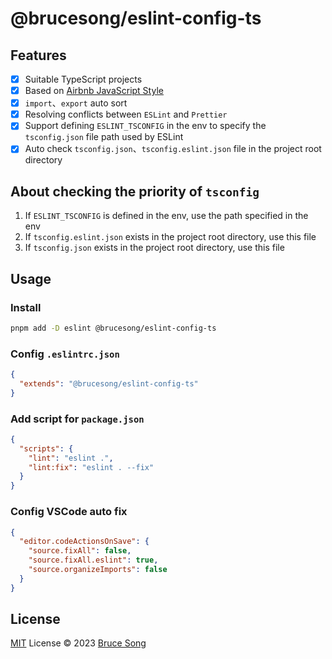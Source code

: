 # @brucesong/eslint-config-ts

## Features

- [x] Suitable TypeScript projects
- [x] Based on [Airbnb JavaScript Style](https://github.com/airbnb/javascript)
- [x] `import`、`export` auto sort
- [x] Resolving conflicts between `ESLint` and `Prettier`
- [x] Support defining `ESLINT_TSCONFIG` in the env to specify the `tsconfig.json` file path used by ESLint
- [x] Auto check `tsconfig.json`、`tsconfig.eslint.json` file in the project root directory

## About checking the priority of `tsconfig`

1. If `ESLINT_TSCONFIG` is defined in the env, use the path specified in the env
2. If `tsconfig.eslint.json` exists in the project root directory, use this file
3. If `tsconfig.json` exists in the project root directory, use this file

## Usage

### Install

```bash
pnpm add -D eslint @brucesong/eslint-config-ts
```

### Config `.eslintrc.json`

```json
{
  "extends": "@brucesong/eslint-config-ts"
}
```

### Add script for `package.json`

```json
{
  "scripts": {
    "lint": "eslint .",
    "lint:fix": "eslint . --fix"
  }
}
```

### Config VSCode auto fix

```json
{
  "editor.codeActionsOnSave": {
    "source.fixAll": false,
    "source.fixAll.eslint": true,
    "source.organizeImports": false
  }
}
```

## License

[MIT](/LICENSE) License &copy; 2023 [Bruce Song](https://github.com/recallwei)
